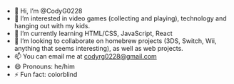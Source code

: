 - 👋 Hi, I’m @CodyG0228
- 👀 I’m interested in video games (collecting and playing), technology and hanging out with my kids.
- 🌱 I’m currently learning HTML/CSS, JavaScript, React
- 💞️ I’m looking to collaborate on homebrew projects (3DS, Switch, Wii, anything that seems interesting), as well as web projects.
- 📫 You can email me at codyrg0228@gmail.com
- 😄 Pronouns: he/him
- ⚡ Fun fact: colorblind

<!---
CodyG0228/CodyG0228 is a ✨ special ✨ repository because its `README.md` (this file) appears on your GitHub profile.
You can click the Preview link to take a look at your changes.
--->
